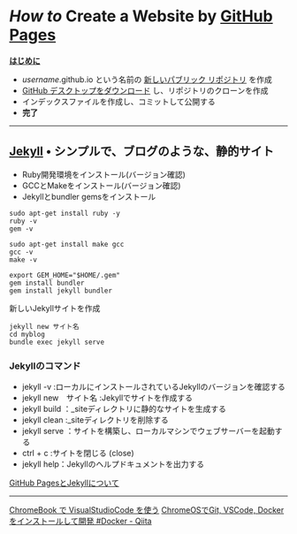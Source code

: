 # *How to* Create a **Website** by [GitHub Pages](https://pages.github.com/)

**[はじめに](https://docs.github.com/ja/get-started/quickstart/hello-world)**

* *username*.github.io という名前の [新しいパブリック リポジトリ](https://github.com/new) を作成
* [GitHub デスクトップをダウンロード](https://desktop.github.com/) し、リポジトリのクローンを作成
* インデックスファイルを作成し、コミットして公開する
* **完了**

***

## [Jekyll](https://jekyllrb-ja.github.io/) • シンプルで、ブログのような、静的サイト
* Ruby開発環境をインストール(バージョン確認)
* GCCとMakeをインストール(バージョン確認)
* Jekyllとbundler gemsをインストール

```
sudo apt-get install ruby -y
ruby -v
gem -v

sudo apt-get install make gcc
gcc -v
make -v

export GEM_HOME="$HOME/.gem"
gem install bundler
gem install jekyll bundler
```

新しいJekyllサイトを作成
```
jekyll new サイト名
cd myblog
bundle exec jekyll serve
```

### Jekyllのコマンド
* jekyll -v :ローカルにインストールされているJekyllのバージョンを確認する
* jekyll new　サイト名 :Jekyllでサイトを作成する
* jekyll build ：_siteディレクトリに静的なサイトを生成する
* jekyll clean :_siteディレクトリを削除する
* jekyll serve ：サイトを構築し、ローカルマシンでウェブサーバーを起動する
* ctrl + c :サイトを閉じる (close)
* jekyll help：Jekyllのヘルプドキュメントを出力する


[GitHub PagesとJekyllについて](https://docs.github.com/ja/pages/setting-up-a-github-pages-site-with-jekyll/about-github-pages-and-jekyll)

___
[ChromeBook で VisualStudioCode を使う](https://zenn.dev/gatabutsu/articles/82008b901c4f04)
[ChromeOSでGit, VSCode, Dockerをインストールして開発 #Docker - Qiita](https://qiita.com/pyama2000/items/90b189964f71def53b19)